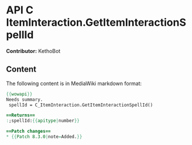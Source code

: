 # API C ItemInteraction.GetItemInteractionSpellId

**Contributor:** KethoBot

## Content

The following content is in MediaWiki markdown format:

```mediawiki
{{wowapi}}
Needs summary.
 spellId = C_ItemInteraction.GetItemInteractionSpellId()

==Returns==
:;spellId:{{apitype|number}}

==Patch changes==
* {{Patch 8.3.0|note=Added.}}
```